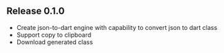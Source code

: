 ## Release 0.1.0
* Create json-to-dart engine with capability to convert json to dart class
* Support copy to clipboard
* Download generated class